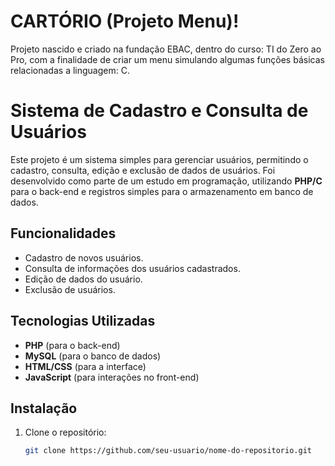 # CARTÓRIO (Projeto Menu)!
Projeto nascido e criado na fundação EBAC, dentro do curso: TI do Zero ao Pro, com a finalidade de criar um menu simulando algumas funções básicas relacionadas a linguagem: C.

# Sistema de Cadastro e Consulta de Usuários

Este projeto é um sistema simples para gerenciar usuários, permitindo o cadastro, consulta, edição e exclusão de dados de usuários. Foi desenvolvido como parte de um estudo em programação, utilizando **PHP/C** para o back-end e registros simples para o armazenamento em banco de dados.

## Funcionalidades
- Cadastro de novos usuários.
- Consulta de informações dos usuários cadastrados.
- Edição de dados do usuário.
- Exclusão de usuários.

## Tecnologias Utilizadas
- **PHP** (para o back-end)
- **MySQL** (para o banco de dados)
- **HTML/CSS** (para a interface)
- **JavaScript** (para interações no front-end)

## Instalação
1. Clone o repositório:
   ```bash
   git clone https://github.com/seu-usuario/nome-do-repositorio.git

